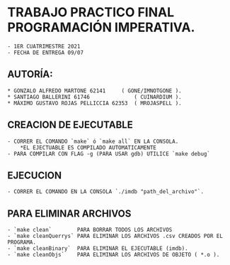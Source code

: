 # TRABAJO PRACTICO FINAL PROGRAMACIÓN IMPERATIVA.
    - 1ER CUATRIMESTRE 2021
    - FECHA DE ENTREGA 09/07

## AUTORÍA:
    * GONZALO ALFREDO MARTONE 62141     ( GONE/IMNOTGONE ).
    * SANTIAGO BALLERINI 61746              ( CUINARDIUM ).
    * MÁXIMO GUSTAVO ROJAS PELLICCIA 62353  ( MROJASPELL ).

## CREACION DE EJECUTABLE
    - CORRER EL COMANDO `make` ó `make all` EN LA CONSOLA.
        *EL EJECTUABLE ES COMPILADO AUTOMATICAMENTE 
    - PARA COMPILAR CON FLAG -g (PARA USAR gdb) UTILICE `make debug`

## EJECUCION
    - CORRER EL COMANDO EN LA CONSOLA `./imdb "path_del_archivo"`.

## PARA ELIMINAR ARCHIVOS
    - `make clean`        PARA BORRAR TODOS LOS ARCHIVOS
    - `make cleanQuerrys` PARA ELIMINAR LOS ARCHIVOS .csv CREADOS POR EL PROGRAMA.
    - `make cleanBinary`  PARA ELIMINAR EL EJECUTABLE (imdb).
    - `make cleanObjs`    PARA ELIMINAR LOS ARCHIVOS DE OBJETO ( *.o ).
